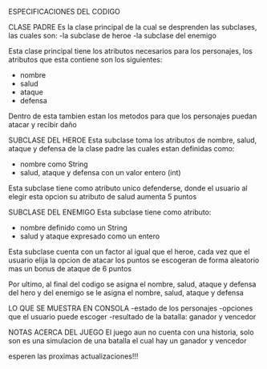 ESPECIFICACIONES DEL CODIGO

CLASE PADRE
Es la clase principal de la cual se desprenden las subclases, las cuales son: 
-la subclase de heroe 
-la subclase del enemigo

Esta clase principal tiene los atributos necesarios para los personajes, los atributos que esta contiene son los siguientes:
- nombre 
- salud 
- ataque 
- defensa

Dentro de esta tambien estan los metodos para que los personajes puedan atacar y recibir daño 

SUBCLASE DEL HEROE 
Esta subclase toma los atributos de nombre, salud, ataque y defensa de la clase padre las cuales estan definidas como:
- nombre como String 
- salud, ataque y defensa con un valor entero (int)

Esta subclase tiene como atributo unico defenderse, donde el usuario al elegir esta opcion su atributo de salud aumenta 5 puntos 

SUBCLASE DEL ENEMIGO 
Esta subclase tiene como atributo:
- nombre definido como un String 
- salud y ataque expresado como un entero 

Esta subclase cuenta con un factor al igual que el heroe, cada vez que el usuario elija la opcion de atacar los puntos se escogeran de forma aleatorio mas un bonus de ataque de 6 puntos

Por ultimo, al final del codigo se asigna el nombre, salud, ataque y defensa del hero y del enemigo se le asigna el nombre, salud, ataque y defensa

LO QUE SE MUESTRA EN CONSOLA
-estado de los personajes 
-opciones que el usuario puede escoger
-resultado de la batalla: ganador y vencedor

NOTAS ACERCA DEL JUEGO 
El juego aun no cuenta con una historia, solo son es una simulacion de una batalla el cual hay un ganador y vencedor

esperen las proximas actualizaciones!!!